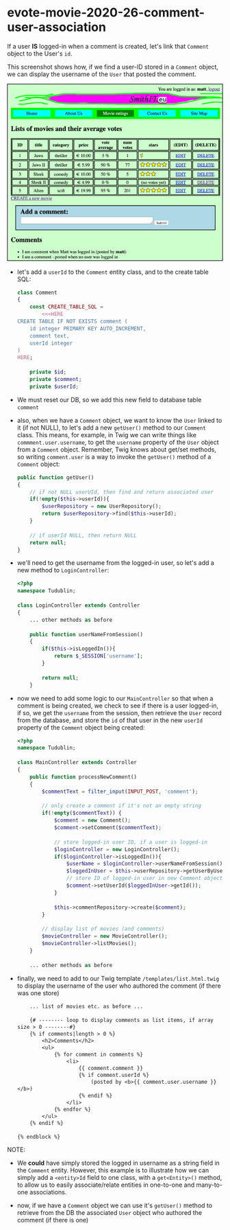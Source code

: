 # evote-movie-2020-26-comment-user-association

If a user **IS** logged-in when a comment is created, let's link that `Comment` object to the User's `id`.

This screenshot shows how, if we find a user-ID stored in a `Comment` object, we can display the username of the `User` that posted the comment.

![userID of comment author](screenshots/user-comment.png)

- let's add a `userId` to the `Comment` entity class, and to the create table SQL:

    ```php
    class Comment
    {
        const CREATE_TABLE_SQL =
            <<<HERE
    CREATE TABLE IF NOT EXISTS comment (
        id integer PRIMARY KEY AUTO_INCREMENT,
        comment text,
        userId integer
    )
    HERE;
    
        private $id;
        private $comment;
        private $userId;
    ```

- We must reset our DB, so we add this new field to database table `comment`

- also, when we have a `Comment` object, we want to know the `User` linked to it (if not NULL), to let's add a new `getUser()` method to our `Comment` class. This means, for example, in Twig we can write things like `commment.user.username`, to get the `username` property of the `User` object from a `Comment` object. Remember, Twig knows about get/set methods, so writing `comment.user` is a way to invoke the `getUser()` method of a `Comment` object:
    
    ```php
    public function getUser()
    {
        // if not NULL userUId, then find and return associated user
        if(!empty($this->userId)){
            $userRepository = new UserRepository();
            return $userRepository->find($this->userId);
        }
    
        // if userId NULL, then return NULL
        return null;
    }
    ```

- we'll need to get the username from the logged-in user, so let's add a new method to `LoginController`:

    ```php
    <?php
    namespace Tudublin;
    
    class LoginController extends Controller
    {
        ... other methods as before     
    
        public function userNameFromSession()
        {
            if($this->isLoggedIn()){
                return $_SESSION['username'];
            }
    
            return null;
        }
    ``` 

- now we need to add some logic to our `MainController` so that when a comment is being created, we check to see if there is a user logged-in, if so, we get the `username` from the session, then retrieve the `User` record from the database, and store the `id` of that user in the new `userId` property of the `Comment` object being created:

    ```php
    <?php
    namespace Tudublin;
    
    class MainController extends Controller
    {
        public function processNewComment()
        {
            $commentText = filter_input(INPUT_POST, 'comment');
    
            // only create a comment if it's not an empty string
            if(!empty($commentText)) {
                $comment = new Comment();
                $comment->setComment($commentText);
    
                // store logged-in user ID, if a user is logged-in
                $loginController = new LoginController();
                if($loginController->isLoggedIn()){
                    $userName = $loginController->userNameFromSession();
                    $loggedInUser = $this->userRepository->getUserByUserName($userName);
                    // store ID of logged-in user in new Comment object
                    $comment->setUserId($loggedInUser->getId());
                }
    
                $this->commentRepository->create($comment);
            }
            
            // display list of movies (and comments)
            $movieController = new MovieController();
            $movieController->listMovies();
        }
    
        ... other methods as before
    ```

- finally, we need to add to our Twig template `/templates/list.html.twig` to display the username of the user who authored the comment (if there was one store)

    ```twig
        ... list of movies etc. as before ...
    
        {# -------- loop to display comments as list items, if array size > 0 --------#}
        {% if comments|length > 0 %}
            <h2>Comments</h2>
            <ul>
                {% for comment in comments %}
                    <li>
                        {{ comment.comment }}
                        {% if comment.userId %}
                            (posted by <b>{{ comment.user.username }}</b>)
                        {% endif %}
                    </li>
                {% endfor %}
            </ul>
        {% endif %}
    
    {% endblock %}
    ```



NOTE:
- We **could** have simply stored the logged in username as a string field in the `Comment` entity. However, this example is to illustrate how we can simply add a `<entity>Id` field to one class, with  a `get<Entity>()` method, to allow us to easily associate/relate entities in  one-to-one and many-to-one associations.

- now, if we have a `Comment` object we can use it's `getUser()` method to retrieve from the DB the associated `User` object who authored the comment (if there is one)
